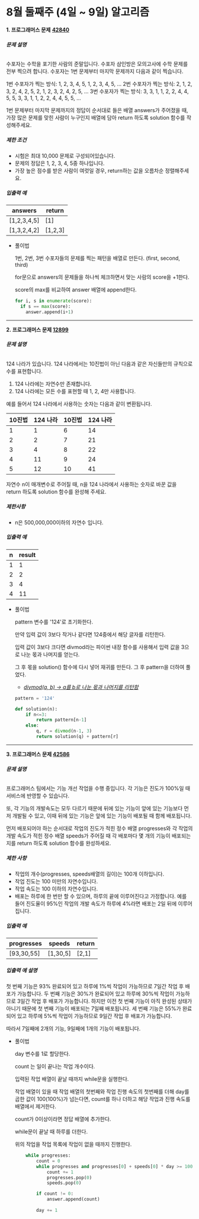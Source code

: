 # 8월 둘째주 (4일 ~ 9일) 알고리즘

**1. 프로그래머스 문제** [**42840**](https://programmers.co.kr/learn/courses/30/lessons/42840)

###### **문제 설명**

수포자는 수학을 포기한 사람의 준말입니다. 수포자 삼인방은 모의고사에 수학 문제를 전부 찍으려 합니다. 수포자는 1번 문제부터 마지막 문제까지 다음과 같이 찍습니다.

1번 수포자가 찍는 방식: 1, 2, 3, 4, 5, 1, 2, 3, 4, 5, ...
2번 수포자가 찍는 방식: 2, 1, 2, 3, 2, 4, 2, 5, 2, 1, 2, 3, 2, 4, 2, 5, ...
3번 수포자가 찍는 방식: 3, 3, 1, 1, 2, 2, 4, 4, 5, 5, 3, 3, 1, 1, 2, 2, 4, 4, 5, 5, ...

1번 문제부터 마지막 문제까지의 정답이 순서대로 들은 배열 answers가 주어졌을 때, 가장 많은 문제를 맞힌 사람이 누구인지 배열에 담아 return 하도록 solution 함수를 작성해주세요.

##### **제한 조건**

- 시험은 최대 10,000 문제로 구성되어있습니다.
- 문제의 정답은 1, 2, 3, 4, 5중 하나입니다.
- 가장 높은 점수를 받은 사람이 여럿일 경우, return하는 값을 오름차순 정렬해주세요.

##### **입출력 예**

| answers     | return  |
| ----------- | ------- |
| [1,2,3,4,5] | [1]     |
| [1,3,2,4,2] | [1,2,3] |

* 풀이법

  1번, 2번, 3번 수포자들의 문제를 찍는 패턴을 배열로 만든다. (first, second, third)

  for문으로 answers의 문제들을 하나씩 체크하면서 맞는 사람의 score을 +1한다.

  score의 max를 비교하여 answer 배열에 append한다.

  ```python
  for i, s in enumerate(score):
    if s == max(score):
      answer.append(i+1)
  ```


---------

**2. 프로그래머스 문제 [12899](https://programmers.co.kr/learn/courses/30/lessons/12899)**

###### **문제 설명**

124 나라가 있습니다. 124 나라에서는 10진법이 아닌 다음과 같은 자신들만의 규칙으로 수를 표현합니다.

1. 124 나라에는 자연수만 존재합니다.
2. 124 나라에는 모든 수를 표현할 때 1, 2, 4만 사용합니다.

예를 들어서 124 나라에서 사용하는 숫자는 다음과 같이 변환됩니다.

| 10진법 | 124 나라 | 10진법 | 124 나라 |
| ------ | -------- | ------ | -------- |
| 1      | 1        | 6      | 14       |
| 2      | 2        | 7      | 21       |
| 3      | 4        | 8      | 22       |
| 4      | 11       | 9      | 24       |
| 5      | 12       | 10     | 41       |

자연수 n이 매개변수로 주어질 때, n을 124 나라에서 사용하는 숫자로 바꾼 값을 return 하도록 solution 함수를 완성해 주세요.

##### **제한사항**

- n은 500,000,000이하의 자연수 입니다.

##### **입출력 예**

| n    | result |
| ---- | ------ |
| 1    | 1      |
| 2    | 2      |
| 3    | 4      |
| 4    | 11     |

* 풀이법

  pattern 변수를 '124'로 초기화한다.

  만약 입력 값이 3보다 작거나 같다면 124중에서 해당 글자를 리턴한다.

  입력 값이 3보다 크다면 divmod라는 파이썬 내장 함수를 사용해서 입력 값을 3으로 나눈 몫과 나머지를 얻는다.

  그 후 몫을 solution() 함수에 다시 넣어 재귀를 만든다. 그 후 pattern을 더하여 풀었다.

  * *<u>divmod(a, b) -> a를 b로 나눈 몫과 나머지를 리턴함</u>*

  ```python
  pattern = '124'
  
  def solution(n):
      if n<=3:
          return pattern[n-1]
      else:
          q, r = divmod(n-1, 3)
          return solution(q) + pattern[r]
  ```

--------

**3. 프로그래머스 문제 [42586](https://programmers.co.kr/learn/courses/30/lessons/42586)**

###### **문제 설명**

프로그래머스 팀에서는 기능 개선 작업을 수행 중입니다. 각 기능은 진도가 100%일 때 서비스에 반영할 수 있습니다.

또, 각 기능의 개발속도는 모두 다르기 때문에 뒤에 있는 기능이 앞에 있는 기능보다 먼저 개발될 수 있고, 이때 뒤에 있는 기능은 앞에 있는 기능이 배포될 때 함께 배포됩니다.

먼저 배포되어야 하는 순서대로 작업의 진도가 적힌 정수 배열 progresses와 각 작업의 개발 속도가 적힌 정수 배열 speeds가 주어질 때 각 배포마다 몇 개의 기능이 배포되는지를 return 하도록 solution 함수를 완성하세요.

##### **제한 사항**

- 작업의 개수(progresses, speeds배열의 길이)는 100개 이하입니다.
- 작업 진도는 100 미만의 자연수입니다.
- 작업 속도는 100 이하의 자연수입니다.
- 배포는 하루에 한 번만 할 수 있으며, 하루의 끝에 이루어진다고 가정합니다. 예를 들어 진도율이 95%인 작업의 개발 속도가 하루에 4%라면 배포는 2일 뒤에 이루어집니다.

##### **입출력 예**

| progresses | speeds   | return |
| ---------- | -------- | ------ |
| [93,30,55] | [1,30,5] | [2,1]  |

##### **입출력 예 설명**

첫 번째 기능은 93% 완료되어 있고 하루에 1%씩 작업이 가능하므로 7일간 작업 후 배포가 가능합니다.
두 번째 기능은 30%가 완료되어 있고 하루에 30%씩 작업이 가능하므로 3일간 작업 후 배포가 가능합니다. 하지만 이전 첫 번째 기능이 아직 완성된 상태가 아니기 때문에 첫 번째 기능이 배포되는 7일째 배포됩니다.
세 번째 기능은 55%가 완료되어 있고 하루에 5%씩 작업이 가능하므로 9일간 작업 후 배포가 가능합니다.

따라서 7일째에 2개의 기능, 9일째에 1개의 기능이 배포됩니다.

* 풀이법

  day 변수를 1로 할당한다.

  count 는 일이 끝나는 작업 개수이다.

  입력된 작업 배열이 끝날 때까지 while문을 실행한다.

  작업 배열이 있을 때 작업 배열의 첫번째와 작업 진행 속도의 첫번째를 더해 day를 곱한 값이 100(100%)가 넘는다면, count를 하나 더하고 해당 작업과 진행 속도를 배열에서 제거한다.

  count가 0이상이라면 정답 배열에 추가한다. 

  while문이 끝날 때 하루를 더한다.

  위의 작업을 작업 목록에 작업이 없을 때까지 진행한다.

  ```python
      while progresses:
          count = 0
          while progresses and progresses[0] + speeds[0] * day >= 100:
              count += 1
              progresses.pop(0)
              speeds.pop(0)
  
          if count != 0:
              answer.append(count)
              
          day += 1
  ```

  

